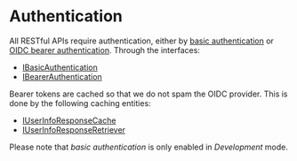 # Authentication

All RESTful APIs require authentication, either by
[basic authentication](NHSD.GPITF.BuyingCatalog.Authentications.BasicAuthentication.yml) or
[OIDC bearer authentication](NHSD.GPITF.BuyingCatalog.Authentications.BearerAuthentication.yml).  Through the interfaces:  
 - [IBasicAuthentication](NHSD.GPITF.BuyingCatalog.Authentications.IBasicAuthentication.yml)
 - [IBearerAuthentication](NHSD.GPITF.BuyingCatalog.Authentications.IBearerAuthentication.yml)

Bearer tokens are cached so that we do not spam the OIDC provider.
This is done by the following caching entities:
- [IUserInfoResponseCache](NHSD.GPITF.BuyingCatalog.Interfaces.IUserInfoResponseCache.yml)
- [IUserInfoResponseRetriever](NHSD.GPITF.BuyingCatalog.Interfaces.IUserInfoResponseRetriever.yml)

Please note that _basic authentication_ is only enabled in _Development_ mode.  

